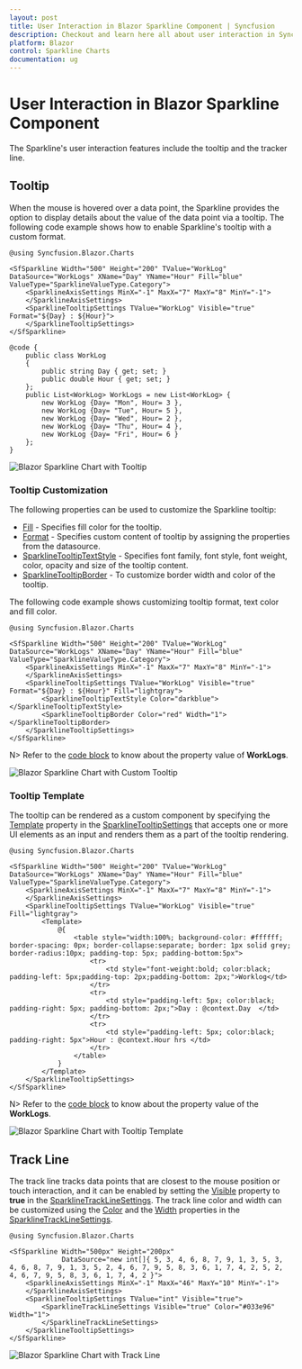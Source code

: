 ```yaml
---
layout: post
title: User Interaction in Blazor Sparkline Component | Syncfusion
description: Checkout and learn here all about user interaction in Syncfusion Blazor Sparkline component and more.
platform: Blazor
control: Sparkline Charts
documentation: ug
---
```


# User Interaction in Blazor Sparkline Component

The Sparkline's user interaction features include the tooltip and the tracker line.

## Tooltip

When the mouse is hovered over a data point, the Sparkline provides the option to display details about the value of the data point via a tooltip. The following code example shows how to enable Sparkline's tooltip with a custom format.

```cshtml
@using Syncfusion.Blazor.Charts

<SfSparkline Width="500" Height="200" TValue="WorkLog" DataSource="WorkLogs" XName="Day" YName="Hour" Fill="blue" ValueType="SparklineValueType.Category">
    <SparklineAxisSettings MinX="-1" MaxX="7" MaxY="8" MinY="-1">
    </SparklineAxisSettings>
    <SparklineTooltipSettings TValue="WorkLog" Visible="true" Format="${Day} : ${Hour}">
    </SparklineTooltipSettings>
</SfSparkline>

@code {
    public class WorkLog
    {
        public string Day { get; set; }
        public double Hour { get; set; }
    };
    public List<WorkLog> WorkLogs = new List<WorkLog> {
        new WorkLog {Day= "Mon", Hour= 3 },
        new WorkLog {Day= "Tue", Hour= 5 },
        new WorkLog {Day= "Wed", Hour= 2 },
        new WorkLog {Day= "Thu", Hour= 4 },
        new WorkLog {Day= "Fri", Hour= 6 }
    };
}
```

![Blazor Sparkline Chart with Tooltip](images/UserInteraction/blazor-sparkline-tooltip.png)

### Tooltip Customization

The following properties can be used to customize the Sparkline tooltip:

* [Fill](https://help.syncfusion.com/cr/blazor/Syncfusion.Blazor.Charts.SparklineTooltipSettings-1.html#Syncfusion_Blazor_Charts_SparklineTooltipSettings_1_Fill) - Specifies fill color for the tooltip.
* [Format](https://help.syncfusion.com/cr/blazor/Syncfusion.Blazor.Charts.SparklineTooltipSettings-1.html#Syncfusion_Blazor_Charts_SparklineTooltipSettings_1_Format) - Specifies custom content of tooltip by assigning the properties from the datasource.
* [SparklineTooltipTextStyle](https://help.syncfusion.com/cr/blazor/Syncfusion.Blazor.Charts.SparklineTooltipTextStyle.html) - Specifies font family, font style, font weight, color, opacity and size of the tooltip content.
* [SparklineTooltipBorder](https://help.syncfusion.com/cr/blazor/Syncfusion.Blazor.Charts.SparklineTooltipBorder.html) - To customize border width and color of the tooltip.

The following code example shows customizing tooltip format, text color and fill color.

```cshtml
@using Syncfusion.Blazor.Charts

<SfSparkline Width="500" Height="200" TValue="WorkLog" DataSource="WorkLogs" XName="Day" YName="Hour" Fill="blue" ValueType="SparklineValueType.Category">
    <SparklineAxisSettings MinX="-1" MaxX="7" MaxY="8" MinY="-1">
    </SparklineAxisSettings>
    <SparklineTooltipSettings TValue="WorkLog" Visible="true" Format="${Day} : ${Hour}" Fill="lightgray">
        <SparklineTooltipTextStyle Color="darkblue"></SparklineTooltipTextStyle>
        <SparklineTooltipBorder Color="red" Width="1"></SparklineTooltipBorder>
    </SparklineTooltipSettings>
</SfSparkline>
```

N> Refer to the [code block](#tooltip) to know about the property value of **WorkLogs**.

![Blazor Sparkline Chart with Custom Tooltip](images/UserInteraction/blazor-sparkline-custom-tooltip.png)

### Tooltip Template

The tooltip can be rendered as a custom component by specifying the [Template](https://help.syncfusion.com/cr/blazor/Syncfusion.Blazor.Charts.SparklineTooltipSettings-1.html#Syncfusion_Blazor_Charts_SparklineTooltipSettings_1_Template) property in the [SparklineTooltipSettings](https://help.syncfusion.com/cr/blazor/Syncfusion.Blazor.Charts.SparklineTooltipSettings-1.html) that accepts one or more UI elements as an input and renders them as a part of the tooltip rendering.

```cshtml
@using Syncfusion.Blazor.Charts

<SfSparkline Width="500" Height="200" TValue="WorkLog" DataSource="WorkLogs" XName="Day" YName="Hour" Fill="blue" ValueType="SparklineValueType.Category">
    <SparklineAxisSettings MinX="-1" MaxX="7" MaxY="8" MinY="-1">
    </SparklineAxisSettings>
    <SparklineTooltipSettings TValue="WorkLog" Visible="true" Fill="lightgray">
        <Template>
            @{
                <table style="width:100%; background-color: #ffffff; border-spacing: 0px; border-collapse:separate; border: 1px solid grey; border-radius:10px; padding-top: 5px; padding-bottom:5px">
                    <tr>
                        <td style="font-weight:bold; color:black; padding-left: 5px;padding-top: 2px;padding-bottom: 2px;">Worklog</td>
                    </tr>
                    <tr>
                        <td style="padding-left: 5px; color:black; padding-right: 5px; padding-bottom: 2px;">Day : @context.Day  </td>
                    </tr>
                    <tr>
                        <td style="padding-left: 5px; color:black; padding-right: 5px">Hour : @context.Hour hrs </td>
                    </tr>
                </table>
            }
        </Template>
    </SparklineTooltipSettings>
</SfSparkline>
```

N> Refer to the [code block](#tooltip) to know about the property value of the **WorkLogs**.

![Blazor Sparkline Chart with Tooltip Template](images/UserInteraction/blazor-sparkline-tooltip-template.png)

## Track Line

The track line tracks data points that are closest to the mouse position or touch interaction, and it can be enabled by setting the [Visible](https://help.syncfusion.com/cr/blazor/Syncfusion.Blazor.Charts.SparklineTrackLineSettings.html#Syncfusion_Blazor_Charts_SparklineTrackLineSettings_Visible) property to **true** in the [SparklineTrackLineSettings](https://help.syncfusion.com/cr/blazor/Syncfusion.Blazor.Charts.SparklineTrackLineSettings.html). The track line color and width can be customized using the [Color](https://help.syncfusion.com/cr/blazor/Syncfusion.Blazor.Charts.SparklineTrackLineSettings.html#Syncfusion_Blazor_Charts_SparklineTrackLineSettings_Color) and the [Width](https://help.syncfusion.com/cr/blazor/Syncfusion.Blazor.Charts.SparklineTrackLineSettings.html#Syncfusion_Blazor_Charts_SparklineTrackLineSettings_Width) properties in the [SparklineTrackLineSettings](https://help.syncfusion.com/cr/blazor/Syncfusion.Blazor.Charts.SparklineTrackLineSettings.html).

```cshtml
@using Syncfusion.Blazor.Charts

<SfSparkline Width="500px" Height="200px"
             DataSource="new int[]{ 5, 3, 4, 6, 8, 7, 9, 1, 3, 5, 3, 4, 6, 8, 7, 9, 1, 3, 5, 2, 4, 6, 7, 9, 5, 8, 3, 6, 1, 7, 4, 2, 5, 2, 4, 6, 7, 9, 5, 8, 3, 6, 1, 7, 4, 2 }">
    <SparklineAxisSettings MinX="-1" MaxX="46" MaxY="10" MinY="-1">
    </SparklineAxisSettings>
    <SparklineTooltipSettings TValue="int" Visible="true">
        <SparklineTrackLineSettings Visible="true" Color="#033e96" Width="1">
        </SparklineTrackLineSettings>
    </SparklineTooltipSettings>
</SfSparkline>
```

![Blazor Sparkline Chart with Track Line](images/UserInteraction/blazor-sparkline-with-track-line.png)
